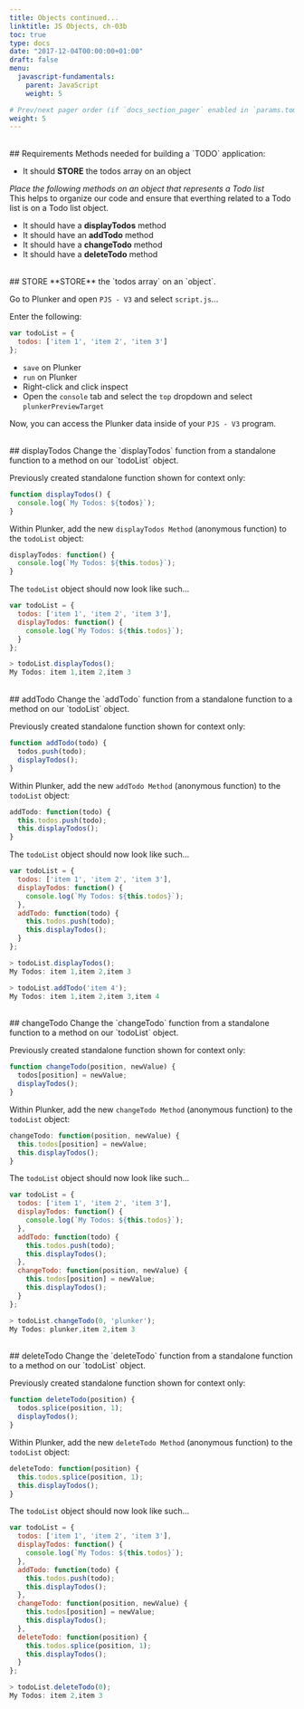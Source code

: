 ```yaml
---
title: Objects continued...
linktitle: JS Objects, ch-03b
toc: true
type: docs
date: "2017-12-04T00:00:00+01:00"
draft: false
menu:
  javascript-fundamentals:
    parent: JavaScript
    weight: 5

# Prev/next pager order (if `docs_section_pager` enabled in `params.toml`)
weight: 5
---
```


<br>
## Requirements
Methods needed for building a `TODO` application:

- It should **STORE** the todos array on an object  

*Place the following methods on an object that represents a Todo list*  
This helps to organize our code and ensure that everthing related to a Todo list is on a Todo list object.  

- It should have a **displayTodos** method   
- It should have an **addTodo** method  
- It should have a **changeTodo** method  
- It should have a **deleteTodo** method  

<br>
## STORE
**STORE** the `todos array` on an `object`.  

Go to Plunker and open `PJS - V3` and select `script.js`...  

Enter the following:  
```javascript
var todoList = {
  todos: ['item 1', 'item 2', 'item 3']
};
```

- `save` on Plunker  
- `run` on Plunker  
- Right-click and click inspect  
- Open the `console` tab and select the `top` dropdown and select `plunkerPreviewTarget`  

Now, you can access the Plunker data inside of your `PJS - V3` program.  

<br>
## displayTodos
Change the `displayTodos` function from a standalone function to a method on our `todoList` object.  

Previously created standalone function shown for context only:  
```javascript
function displayTodos() {
  console.log(`My Todos: ${todos}`);
}
```

Within Plunker, add the new `displayTodos Method` (anonymous function) to the `todoList` object:  
```javascript
displayTodos: function() {
  console.log(`My Todos: ${this.todos}`);
}
```

The `todoList` object should now look like such...  
```javascript
var todoList = {
  todos: ['item 1', 'item 2', 'item 3'],
  displayTodos: function() {
    console.log(`My Todos: ${this.todos}`);
  }
};

> todoList.displayTodos();
My Todos: item 1,item 2,item 3
```

<br>
## addTodo
Change the `addTodo` function from a standalone function to a method on our `todoList` object.  

Previously created standalone function shown for context only:  
```javascript
function addTodo(todo) {
  todos.push(todo);
  displayTodos();
}
```

Within Plunker, add the new `addTodo Method` (anonymous function) to the `todoList` object:  
```javascript
addTodo: function(todo) {
  this.todos.push(todo);
  this.displayTodos();
}
```

The `todoList` object should now look like such...  
```javascript
var todoList = {
  todos: ['item 1', 'item 2', 'item 3'],
  displayTodos: function() {
    console.log(`My Todos: ${this.todos}`);
  },
  addTodo: function(todo) {
    this.todos.push(todo);
    this.displayTodos();
  }
};

> todoList.displayTodos();
My Todos: item 1,item 2,item 3

> todoList.addTodo('item 4');
My Todos: item 1,item 2,item 3,item 4
```

<br>
## changeTodo
Change the `changeTodo` function from a standalone function to a method on our `todoList` object.  

Previously created standalone function shown for context only:  
```javascript
function changeTodo(position, newValue) {
  todos[position] = newValue;
  displayTodos();
}
```

Within Plunker, add the new `changeTodo Method` (anonymous function) to the `todoList` object:  
```javascript
changeTodo: function(position, newValue) {
  this.todos[position] = newValue;
  this.displayTodos();
}
```

The `todoList` object should now look like such...  
```javascript
var todoList = {
  todos: ['item 1', 'item 2', 'item 3'],
  displayTodos: function() {
    console.log(`My Todos: ${this.todos}`);
  },
  addTodo: function(todo) {
    this.todos.push(todo);
    this.displayTodos();
  },
  changeTodo: function(position, newValue) {
    this.todos[position] = newValue;
    this.displayTodos();
  }
};

> todoList.changeTodo(0, 'plunker');
My Todos: plunker,item 2,item 3
```

<br>
## deleteTodo
Change the `deleteTodo` function from a standalone function to a method on our `todoList` object.  

Previously created standalone function shown for context only:  
```javascript
function deleteTodo(position) {
  todos.splice(position, 1);
  displayTodos();
}
```

Within Plunker, add the new `deleteTodo Method` (anonymous function) to the `todoList` object:  
```javascript
deleteTodo: function(position) {
  this.todos.splice(position, 1);
  this.displayTodos();
}
```

The `todoList` object should now look like such...  
```javascript
var todoList = {
  todos: ['item 1', 'item 2', 'item 3'],
  displayTodos: function() {
    console.log(`My Todos: ${this.todos}`);
  },
  addTodo: function(todo) {
    this.todos.push(todo);
    this.displayTodos();
  },
  changeTodo: function(position, newValue) {
    this.todos[position] = newValue;
    this.displayTodos();
  },
  deleteTodo: function(position) {
    this.todos.splice(position, 1);
    this.displayTodos();
  }
};

> todoList.deleteTodo(0);
My Todos: item 2,item 3
```
